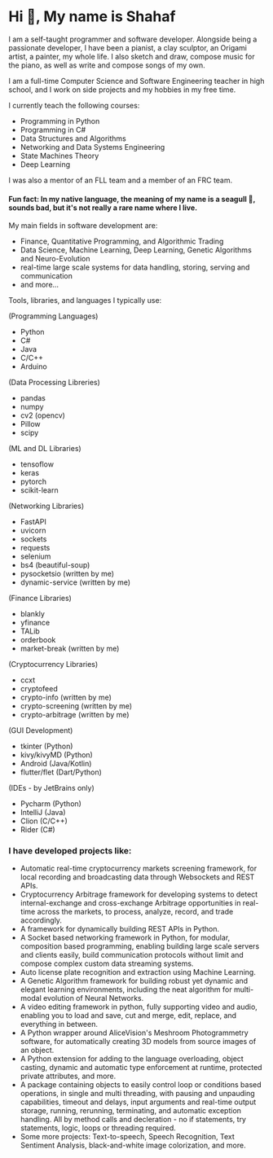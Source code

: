 # Hi 👋, My name is Shahaf


I am a self-taught programmer and software developer. 
Alongside being a passionate developer, I have been a pianist, a clay sculptor, an Origami artist, a painter, my whole life. 
I also sketch and draw, compose music for the piano, as well as write and compose songs of my own.

I am a full-time Computer Science and Software Engineering teacher in high school, and I work on side projects and my hobbies in my free time.

I currently teach the following courses:

- Programming in Python
- Programming in C#
- Data Structures and Algorithms
- Networking and Data Systems Engineering
- State Machines Theory
- Deep Learning

I was also a mentor of an FLL team and a member of an FRC team.


#### Fun fact: In my native language, the meaning of my name is a seagull 🪽, sounds bad, but it's not really a rare name where I live.

My main fields in software development are: 
- Finance, Quantitative Programming, and Algorithmic Trading
- Data Science, Machine Learning, Deep Learning, Genetic Algorithms and Neuro-Evolution
- real-time large scale systems for data handling, storing, serving and communication
- and more...

Tools, libraries, and languages I typically use:

(Programming Languages)
 - Python
 - C#
 - Java
 - C/C++
 - Arduino
 
(Data Processing Libreries)
 - pandas
 - numpy
 - cv2 (opencv)
 - Pillow
 - scipy

(ML and DL Libraries)
 - tensoflow
 - keras
 - pytorch
 - scikit-learn

 (Networking Libraries)
 - FastAPI
 - uvicorn
 - sockets
 - requests
 - selenium
 - bs4 (beautiful-soup)
 - pysocketsio (written by me)
 - dynamic-service (written by me)

(Finance Libraries)
- blankly
- yfinance
- TALib
- orderbook
- market-break (written by me)

(Cryptocurrency Libraries)
 - ccxt
 - cryptofeed
 - crypto-info (written by me)
 - crypto-screening (written by me)
 - crypto-arbitrage (written by me)

(GUI Development)
 - tkinter (Python)
 - kivy/kivyMD (Python)
 - Android (Java/Kotlin)
 - flutter/flet (Dart/Python)

(IDEs - by JetBrains only)
 - Pycharm (Python)
 - IntelliJ (Java)
 - Clion (C/C++)
 - Rider (C#)

### I have developed projects like:
  - Automatic real-time cryptocurrency markets screening framework, for local recording and broadcasting data through Websockets and REST APIs.
  - Cryptocurrency Arbitrage framework for developing systems to detect internal-exchange and cross-exchange Arbitrage opportunities in real-time across the markets, to process, analyze, record, and trade accordingly.
  - A framework for dynamically building REST APIs in Python.
  - A Socket based networking framework in Python, for modular, composition based programming, enabling building large scale servers and clients easily, build communication protocols without limit and compose complex custom data streaming systems.
  - Auto license plate recognition and extraction using Machine Learning.
  - A Genetic Algorithm framework for building robust yet dynamic and elegant learning environments, including the neat algorithm for multi-modal evolution of Neural Networks.
  - A video editing framework in python, fully supporting video and audio, enabling you to load and save, cut and merge, edit, replace, and everything in between.
  - A Python wrapper around AliceVision's Meshroom Photogrammetry software, for automatically creating 3D models from source images of an object.
  - A Python extension for adding to the language overloading, object casting, dynamic and automatic type enforcement at runtime, protected private attributes, and more.
  - A package containing objects to easily control loop or conditions based operations, in single and multi threading, with pausing and unpauding capabilities, timeout and delays, input arguments and real-time output storage, running, rerunning, terminating, and automatic exception handling. All by method calls and decleration - no if statements, try statements, logic, loops or threading required.
  - Some more projects: Text-to-speech, Speech Recognition, Text Sentiment Analysis, black-and-white image colorization, and more.
